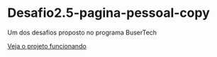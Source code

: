 # Desafio2.5-pagina-pessoal-copy

Um dos desafios proposto no programa BuserTech

 [Veja o projeto funcionando](https://gabyvictoria0122.github.io/Desafio2.5-pagina-pessoal-copy/)
